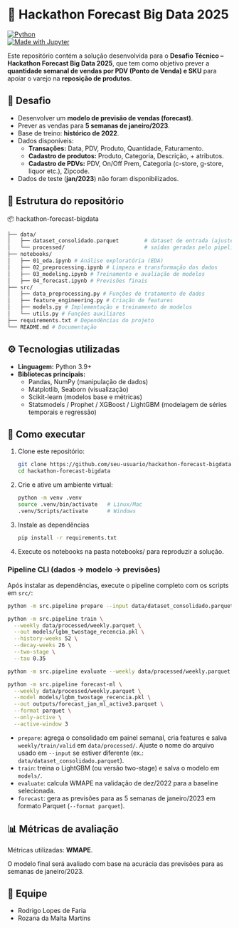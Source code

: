 # 🛒 Hackathon Forecast Big Data 2025  

[![Python](https://img.shields.io/badge/python-3.9%2B-blue.svg)](https://www.python.org/)  
[![Made with Jupyter](https://img.shields.io/badge/Made%20with-Jupyter-orange.svg)](https://jupyter.org/)  

Este repositório contém a solução desenvolvida para o **Desafio Técnico – Hackathon Forecast Big Data 2025**, que tem como objetivo prever a **quantidade semanal de vendas por PDV (Ponto de Venda) e SKU** para apoiar o varejo na **reposição de produtos**.  

## 📌 Desafio  

- Desenvolver um **modelo de previsão de vendas (forecast)**.  
- Prever as vendas para **5 semanas de janeiro/2023**.  
- Base de treino: **histórico de 2022**.  
- Dados disponíveis:  
  - **Transações:** Data, PDV, Produto, Quantidade, Faturamento.  
  - **Cadastro de produtos:** Produto, Categoria, Descrição, + atributos.  
  - **Cadastro de PDVs:** PDV, On/Off Prem, Categoria (c-store, g-store, liquor etc.), Zipcode.  
- Dados de teste (**jan/2023**) não foram disponibilizados.  

## 📂 Estrutura do repositório  

📦 hackathon-forecast-bigdata
 ```bash
 ├── data/
 │   ├── dataset_consolidado.parquet        # dataset de entrada (ajuste nome conforme arquivo disponível)
 │   └── processed/                         # saídas geradas pelo pipeline (weekly/train/valid)
 ├── notebooks/
 │   ├── 01_eda.ipynb # Análise exploratória (EDA)
 │   ├── 02_preprocessing.ipynb # Limpeza e transformação dos dados
 │   ├── 03_modeling.ipynb # Treinamento e avaliação de modelos
 │   ├── 04_forecast.ipynb # Previsões finais
 ├── src/
 │   ├── data_preprocessing.py # Funções de tratamento de dados
 │   ├── feature_engineering.py # Criação de features
 │   ├── models.py # Implementação e treinamento de modelos
 │   └── utils.py # Funções auxiliares
 ├── requirements.txt # Dependências do projeto
 └── README.md # Documentação
 ```

## ⚙️ Tecnologias utilizadas  

- **Linguagem:** Python 3.9+  
- **Bibliotecas principais:**  
  - Pandas, NumPy (manipulação de dados)  
  - Matplotlib, Seaborn (visualização)  
  - Scikit-learn (modelos base e métricas)  
  - Statsmodels / Prophet / XGBoost / LightGBM (modelagem de séries temporais e regressão)  

## 🚀 Como executar  

1. Clone este repositório:

   ```bash
   git clone https://github.com/seu-usuario/hackathon-forecast-bigdata.git
   cd hackathon-forecast-bigdata
   ```

2. Crie e ative um ambiente virtual:

   ```bash
   python -m venv .venv
   source .venv/bin/activate   # Linux/Mac
   .venv/Scripts/activate      # Windows
   ```

3. Instale as dependências

   ```bash
   pip install -r requirements.txt
   ```

4. Execute os notebooks na pasta notebooks/ para reproduzir a solução.

### Pipeline CLI (dados → modelo → previsões)

Após instalar as dependências, execute o pipeline completo com os scripts em `src/`:

```bash
python -m src.pipeline prepare --input data/dataset_consolidado.parquet --outdir data/processed

python -m src.pipeline train \
  --weekly data/processed/weekly.parquet \
  --out models/lgbm_twostage_recencia.pkl \
  --history-weeks 52 \
  --decay-weeks 26 \
  --two-stage \
  --tau 0.35

python -m src.pipeline evaluate --weekly data/processed/weekly.parquet --out outputs/eval_valid_dec2022.csv

python -m src.pipeline forecast-ml \
  --weekly data/processed/weekly.parquet \
  --model models/lgbm_twostage_recencia.pkl \
  --out outputs/forecast_jan_ml_active3.parquet \
  --format parquet \
  --only-active \
  --active-window 3
```

- `prepare`: agrega o consolidado em painel semanal, cria features e salva `weekly/train/valid` em `data/processed/`. Ajuste o nome do arquivo usado em `--input` se estiver diferente (ex.: `data/dataset_consolidado.parquet`).
- `train`: treina o LightGBM (ou versão two-stage) e salva o modelo em `models/`.
- `evaluate`: calcula WMAPE na validação de dez/2022 para a baseline selecionada.
- `forecast`: gera as previsões para as 5 semanas de janeiro/2023 em formato Parquet (`--format parquet`).

## 📊 Métricas de avaliação

Métricas utilizadas: **WMAPE**.

O modelo final será avaliado com base na acurácia das previsões para as semanas de janeiro/2023.

## 👥 Equipe

- Rodrigo Lopes de Faria
- Rozana da Malta Martins
